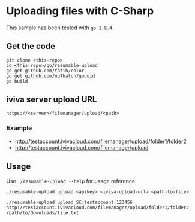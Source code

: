 # Uploading files with C-Sharp

This sample has been tested with `go 1.9.4`.

## Get the code

```text
git clone <this-repo>
cd <this-repo>/go/resumable-upload
go get github.com/fatih/color
go get github.com/nu7hatch/gouuid
go build
```

## iviva server upload URL

``` text
https://<server>/filemanager/upload/<path>
```

### Example

* <http://testaccount.ivivacloud.com/filemanager/upload/folder1/folder2>
* <http://testaccount.ivivacloud.com/filemanager/upload>

## Usage

Use `./resumable-upload --help` for usage reference.

```text
./resumable-upload upload <apikey> <iviva-upload-url> <path-to-file>

./resumable-upload upload SC:testaccount:123456 http://testaccount.ivivacloud.com/filemanager/upload/folder1/folder2 /path/to/Downloads/file.txt
````
